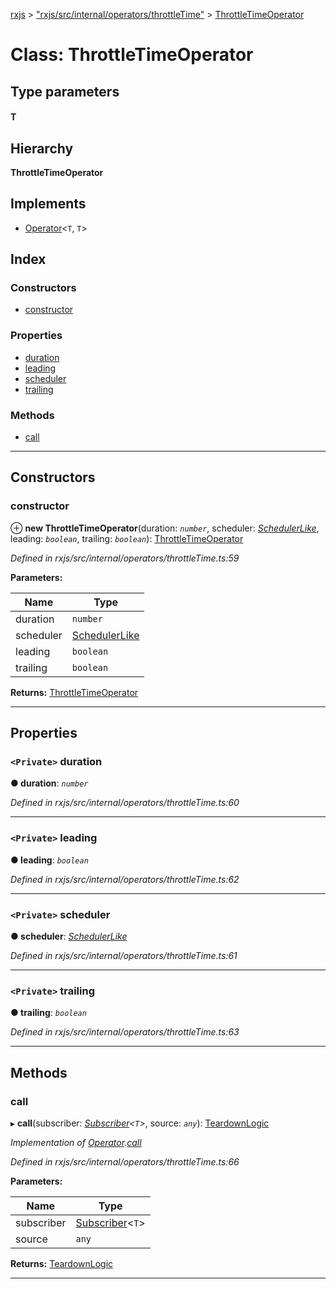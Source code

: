 [rxjs](../README.md) > ["rxjs/src/internal/operators/throttleTime"](../modules/_rxjs_src_internal_operators_throttletime_.md) > [ThrottleTimeOperator](../classes/_rxjs_src_internal_operators_throttletime_.throttletimeoperator.md)

# Class: ThrottleTimeOperator

## Type parameters
#### T 
## Hierarchy

**ThrottleTimeOperator**

## Implements

* [Operator](../interfaces/_rxjs_src_internal_operator_.operator.md)<`T`, `T`>

## Index

### Constructors

* [constructor](_rxjs_src_internal_operators_throttletime_.throttletimeoperator.md#constructor)

### Properties

* [duration](_rxjs_src_internal_operators_throttletime_.throttletimeoperator.md#duration)
* [leading](_rxjs_src_internal_operators_throttletime_.throttletimeoperator.md#leading)
* [scheduler](_rxjs_src_internal_operators_throttletime_.throttletimeoperator.md#scheduler)
* [trailing](_rxjs_src_internal_operators_throttletime_.throttletimeoperator.md#trailing)

### Methods

* [call](_rxjs_src_internal_operators_throttletime_.throttletimeoperator.md#call)

---

## Constructors

<a id="constructor"></a>

###  constructor

⊕ **new ThrottleTimeOperator**(duration: *`number`*, scheduler: *[SchedulerLike](../interfaces/_rxjs_src_internal_types_.schedulerlike.md)*, leading: *`boolean`*, trailing: *`boolean`*): [ThrottleTimeOperator](_rxjs_src_internal_operators_throttletime_.throttletimeoperator.md)

*Defined in rxjs/src/internal/operators/throttleTime.ts:59*

**Parameters:**

| Name | Type |
| ------ | ------ |
| duration | `number` |
| scheduler | [SchedulerLike](../interfaces/_rxjs_src_internal_types_.schedulerlike.md) |
| leading | `boolean` |
| trailing | `boolean` |

**Returns:** [ThrottleTimeOperator](_rxjs_src_internal_operators_throttletime_.throttletimeoperator.md)

___

## Properties

<a id="duration"></a>

### `<Private>` duration

**● duration**: *`number`*

*Defined in rxjs/src/internal/operators/throttleTime.ts:60*

___
<a id="leading"></a>

### `<Private>` leading

**● leading**: *`boolean`*

*Defined in rxjs/src/internal/operators/throttleTime.ts:62*

___
<a id="scheduler"></a>

### `<Private>` scheduler

**● scheduler**: *[SchedulerLike](../interfaces/_rxjs_src_internal_types_.schedulerlike.md)*

*Defined in rxjs/src/internal/operators/throttleTime.ts:61*

___
<a id="trailing"></a>

### `<Private>` trailing

**● trailing**: *`boolean`*

*Defined in rxjs/src/internal/operators/throttleTime.ts:63*

___

## Methods

<a id="call"></a>

###  call

▸ **call**(subscriber: *[Subscriber](_rxjs_src_internal_subscriber_.subscriber.md)<`T`>*, source: *`any`*): [TeardownLogic](../modules/_rxjs_src_internal_types_.md#teardownlogic)

*Implementation of [Operator](../interfaces/_rxjs_src_internal_operator_.operator.md).[call](../interfaces/_rxjs_src_internal_operator_.operator.md#call)*

*Defined in rxjs/src/internal/operators/throttleTime.ts:66*

**Parameters:**

| Name | Type |
| ------ | ------ |
| subscriber | [Subscriber](_rxjs_src_internal_subscriber_.subscriber.md)<`T`> |
| source | `any` |

**Returns:** [TeardownLogic](../modules/_rxjs_src_internal_types_.md#teardownlogic)

___

